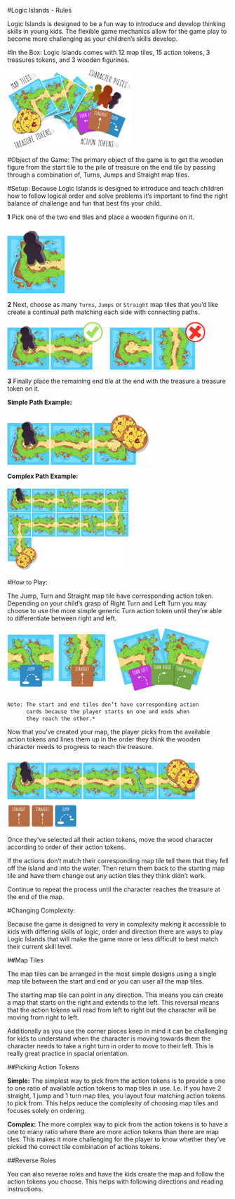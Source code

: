 #Logic Islands  - Rules

Logic Islands is designed to be a fun way to introduce and develop thinking skills in young kids. The flexible game mechanics allow for the game play to become more challenging as your children’s skills develop.

#In the Box:
Logic Islands comes with 12 map tiles, 15 action tokens, 3 treasures tokens, and 3 wooden figurines.

![Whats In The Box](/in-the-box.jpg)

#Object of the Game:
The primary object of the game is to get the wooden figure from the start tile to the pile of treasure on the end tile by passing through a combination of, Turns, Jumps and Straight map tiles.

#Setup:
Because Logic Islands is designed to introduce and teach children how to follow logical order and solve problems it’s important to find the right balance of challenge and fun that best fits your child.

**1** Pick one of the two end tiles and place a wooden figurine on it.

![Starting](/start.jpg)

**2** Next, choose as many `Turns`, `Jumps` or `Straight` map tiles that you’d like create a continual path matching each side with connecting paths.

![Right and Wrong](/right-wrong-setup.jpg)

**3** Finally place the remaining end tile at the end with the treasure a treasure token on it.

**Simple Path Example:**

![Simple Setup](/setup.jpg)

**Complex Path Example:**

![Complex Setup](/complex.jpg)

#How to Play:

The Jump, Turn and Straight map tile have corresponding action token. Depending on your child’s grasp of Right Turn and Left Turn you may choose to use the more simple generic Turn action token until they’re able to differentiate between right and left.

![How To Play](/how-to-play.jpg)

```
Note: The start and end tiles don’t have corresponding action
      cards because the player starts on one and ends when
      they reach the other.*
```

Now that you’ve created your map, the player picks from the available action tokens and lines them up in the order they think the wooden character needs to progress to reach the treasure.

![Action Cards](/action-cards.jpg)

Once they’ve selected all their action tokens, move the wood character according to order of their action tokens.

If the actions don’t match their corresponding map tile tell them that they fell off the island and into the water. Then return them back to the starting map tile and have them change out any action tiles they think didn’t work.

Continue to repeat the process until the character reaches the treasure at the end of the map.


#Changing Complexity:

Because the game is designed to very in complexity making it accessible to kids with differing skills of logic, order and direction there are ways to play Logic Islands that will make the game more or less difficult to best match their current skill level.

##Map Tiles

The map tiles can be arranged in the most simple designs using a single map tile between the start and end or you can user all the map tiles.

The starting map tile can point in any direction. This means you can create a map that starts on the right and extends to the left. This reversal means that the action tokens will read from left to right but the character will be moving from right to left.

Additionally as you use the corner pieces keep in mind it can be challenging for kids to understand when the character is moving towards them the character needs to take a right turn in order to move to their left. This is really great practice in spacial orientation.

##Picking Action Tokens

**Simple:** The simplest way to pick from the action tokens is to provide a one to one ratio of available action tokens to map tiles in use. I.e. If you have 2 straight, 1 jump and 1 turn map tiles, you layout four matching action tokens to pick from. This helps reduce the complexity of choosing map tiles and focuses solely on ordering.

**Complex:** The more complex way to pick from the action tokens is to have a one to many ratio where there are more action tokens than there are map tiles. This makes it more challenging for the player to know whether they’ve picked the correct tile combination of actions tokens.

##Reverse Roles

You can also reverse roles and have the kids create the map and follow the action tokens you choose. This helps with following directions and reading instructions.
